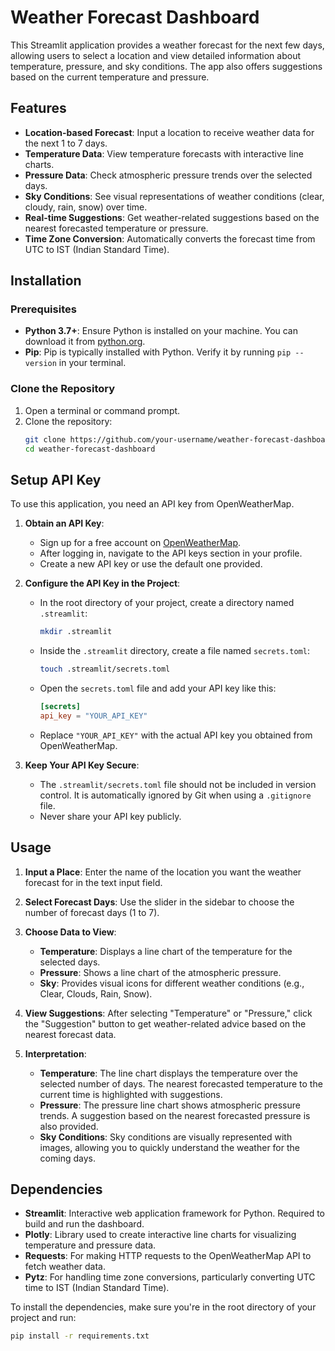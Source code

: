 # Weather Forecast Dashboard

This Streamlit application provides a weather forecast for the next few days, allowing users to select a location and view detailed information about temperature, pressure, and sky conditions. The app also offers suggestions based on the current temperature and pressure.

## Features

- **Location-based Forecast**: Input a location to receive weather data for the next 1 to 7 days.
- **Temperature Data**: View temperature forecasts with interactive line charts.
- **Pressure Data**: Check atmospheric pressure trends over the selected days.
- **Sky Conditions**: See visual representations of weather conditions (clear, cloudy, rain, snow) over time.
- **Real-time Suggestions**: Get weather-related suggestions based on the nearest forecasted temperature or pressure.
- **Time Zone Conversion**: Automatically converts the forecast time from UTC to IST (Indian Standard Time).

## Installation

### Prerequisites

- **Python 3.7+**: Ensure Python is installed on your machine. You can download it from [python.org](https://www.python.org/downloads/).
- **Pip**: Pip is typically installed with Python. Verify it by running `pip --version` in your terminal.

### Clone the Repository

1. Open a terminal or command prompt.
2. Clone the repository:
   ```bash
   git clone https://github.com/your-username/weather-forecast-dashboard.git
   cd weather-forecast-dashboard
## Setup API Key

To use this application, you need an API key from OpenWeatherMap.

1. **Obtain an API Key**:
   - Sign up for a free account on [OpenWeatherMap](https://home.openweathermap.org/users/sign_up).
   - After logging in, navigate to the API keys section in your profile.
   - Create a new API key or use the default one provided.

2. **Configure the API Key in the Project**:
   - In the root directory of your project, create a directory named `.streamlit`:
     ```bash
     mkdir .streamlit
     ```
   - Inside the `.streamlit` directory, create a file named `secrets.toml`:
     ```bash
     touch .streamlit/secrets.toml
     ```
   - Open the `secrets.toml` file and add your API key like this:
     ```toml
     [secrets]
     api_key = "YOUR_API_KEY"
     ```
   - Replace `"YOUR_API_KEY"` with the actual API key you obtained from OpenWeatherMap.

3. **Keep Your API Key Secure**:
   - The `.streamlit/secrets.toml` file should not be included in version control. It is automatically ignored by Git when using a `.gitignore` file.
   - Never share your API key publicly.
## Usage

1. **Input a Place**: Enter the name of the location you want the weather forecast for in the text input field.

2. **Select Forecast Days**: Use the slider in the sidebar to choose the number of forecast days (1 to 7).

3. **Choose Data to View**:
   - **Temperature**: Displays a line chart of the temperature for the selected days.
   - **Pressure**: Shows a line chart of the atmospheric pressure.
   - **Sky**: Provides visual icons for different weather conditions (e.g., Clear, Clouds, Rain, Snow).

4. **View Suggestions**: After selecting "Temperature" or "Pressure," click the "Suggestion" button to get weather-related advice based on the nearest forecast data.

5. **Interpretation**:
   - **Temperature**: The line chart displays the temperature over the selected number of days. The nearest forecasted temperature to the current time is highlighted with suggestions.
   - **Pressure**: The pressure line chart shows atmospheric pressure trends. A suggestion based on the nearest forecasted pressure is also provided.
   - **Sky Conditions**: Sky conditions are visually represented with images, allowing you to quickly understand the weather for the coming days.
## Dependencies

- **Streamlit**: Interactive web application framework for Python. Required to build and run the dashboard.
- **Plotly**: Library used to create interactive line charts for visualizing temperature and pressure data.
- **Requests**: For making HTTP requests to the OpenWeatherMap API to fetch weather data.
- **Pytz**: For handling time zone conversions, particularly converting UTC time to IST (Indian Standard Time).

To install the dependencies, make sure you're in the root directory of your project and run:

```bash
pip install -r requirements.txt
